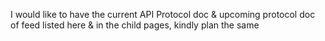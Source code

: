 I would like to have the current API Protocol doc & upcoming protocol
doc of feed listed here & in the child pages, kindly plan the same
